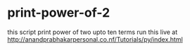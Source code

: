 # print-power-of-2
this script print power of two upto ten terms
run this live at http://anandprabhakarpersonal.co.nf/Tutorials/py/index.html
